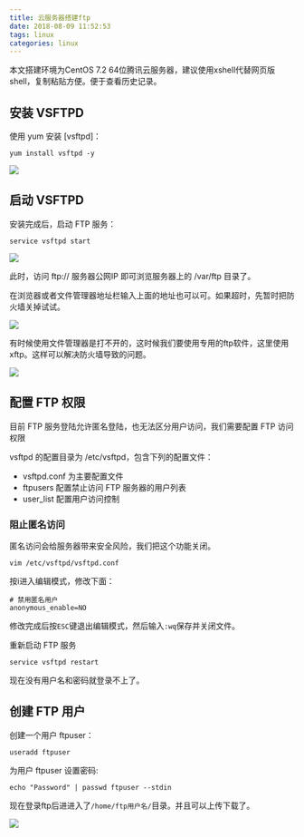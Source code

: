 ```yaml
---
title: 云服务器搭建ftp
date: 2018-08-09 11:52:53
tags: linux
categories: linux
---
```



本文搭建环境为CentOS 7.2 64位腾讯云服务器，建议使用xshell代替网页版shell，复制粘贴方便。便于查看历史记录。

## 安装 VSFTPD

使用 yum 安装 [vsftpd]：

`yum install vsftpd -y`

![](http://image.hjwblog.com/linux/setUpFtp/installComplete.jpg)


## 启动 VSFTPD

安装完成后，启动 FTP 服务：

`service vsftpd start`

![](http://image.hjwblog.com/linux/setUpFtp/startVsftpd.jpg)

此时，访问 ftp:// 服务器公网IP  即可浏览服务器上的 /var/ftp 目录了。

在浏览器或者文件管理器地址栏输入上面的地址也可以可。如果超时，先暂时把防火墙关掉试试。

![](http://image.hjwblog.com/linux/setUpFtp/accessFtp.jpg)

有时候使用文件管理器是打不开的，这时候我们要使用专用的ftp软件，这里使用xftp。这样可以解决防火墙导致的问题。

![](http://image.hjwblog.com/linux/setUpFtp/xftpInput.jpg)

## 配置 FTP 权限

目前 FTP 服务登陆允许匿名登陆，也无法区分用户访问，我们需要配置 FTP 访问权限

vsftpd 的配置目录为 /etc/vsftpd，包含下列的配置文件：

- vsftpd.conf 为主要配置文件
- ftpusers 配置禁止访问 FTP 服务器的用户列表
- user_list 配置用户访问控制

### 阻止匿名访问

匿名访问会给服务器带来安全风险，我们把这个功能关闭。

`vim /etc/vsftpd/vsftpd.conf`

按i进入编辑模式，修改下面：

```
# 禁用匿名用户
anonymous_enable=NO

```

修改完成后按`ESC`键退出编辑模式，然后输入`:wq`保存并关闭文件。

重新启动 FTP 服务

```
service vsftpd restart
```

现在没有用户名和密码就登录不上了。

## 创建 FTP 用户

创建一个用户 ftpuser：

```
useradd ftpuser
```

为用户 ftpuser 设置密码:

```
echo "Password" | passwd ftpuser --stdin
```

现在登录ftp后进进入了`/home/ftp用户名/`目录。并且可以上传下载了。

![](http://image.hjwblog.com/linux/setUpFtp/ok.jpg)

